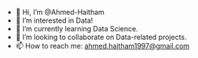 - 👋 Hi, I’m @Ahmed-Haitham
- 👀 I’m interested in Data!
- 🌱 I’m currently learning Data Science.
- 💞️ I’m looking to collaborate on Data-related projects.
- 📫 How to reach me: ahmed.haitham1997@gmail.com

<!---
Ahmed-Haitham/Ahmed-Haitham is a ✨ special ✨ repository because its `README.md` (this file) appears on your GitHub profile.
You can click the Preview link to take a look at your changes.
--->
